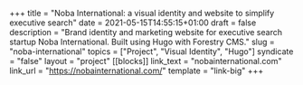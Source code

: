 +++
title = "Noba International: a visual identity and website to simplify executive search"
date = 2021-05-15T14:55:15+01:00
draft = false
description = "Brand identity and marketing website for executive search startup Noba International. Built using Hugo with Forestry CMS."
slug = "noba-international"
topics = ["Project", "Visual Identity", "Hugo"]
syndicate = "false"
layout = "project"
[[blocks]]
link_text = "nobainternational.com"
link_url = "https://nobainternational.com/"
template = "link-big"
+++
